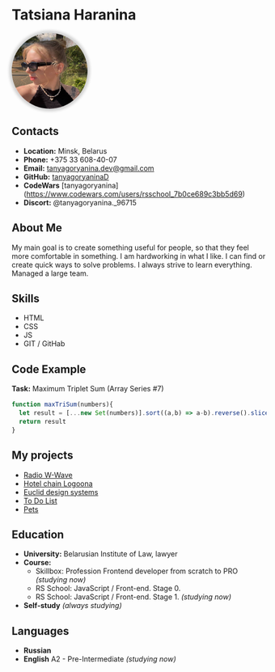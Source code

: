 # Tatsiana Haranina

<img src="photo_2024-11-07_18-37-34.jpg" width="150" height="150" style="border-radius: 100%; box-shadow: 0px 0px 5px 5px lightgrey;">

## Contacts

- **Location:** Minsk, Belarus
- **Phone:** +375 33 608-40-07
- **Email:** [tanyagoryanina.dev@gmail.com](mailto:tanyagoryanina.dev@gmail.com)
- **GitHub:** [tanyagoryaninaD](https://github.com/tanyagoryaninaD)
- **CodeWars** [tanyagoryanina] (https://www.codewars.com/users/rsschool_7b0ce689c3bb5d69)
- **Discort:** @tanyagoryanina._96715

## About Me

My main goal is to create something useful for people, so that they feel more comfortable in something. I am hardworking in what I like. I can find or create quick ways to solve problems. I always strive to learn everything. Managed a large team.

## Skills

- HTML
- CSS
- JS 
- GIT / GitHab

## Code Example
**Task:** Maximum Triplet Sum (Array Series #7)
``` js
function maxTriSum(numbers){
  let result = [...new Set(numbers)].sort((a,b) => a-b).reverse().slice(0,3).reduce((sum, num) => sum + num, 0)
  return result
}
```

## My projects

- [Radio W-Wave](https://htmlpreview.github.io/?https://github.com/tanyagoryaninaD/Radio-W-Wave/blob/main/index.html)
- [Hotel chain Logoona](https://htmlpreview.github.io/?https://github.com/tanyagoryaninaD/Hotel-chain-Logoona/blob/main/lagoona.html)
- [Euclid design systems](https://rawcdn.githack.com/tanyagoryaninaD/Euclid-design-systems/312aeb4c6bec22ae65a883da76534da019a833ba/index.html)
- [To Do List](https://rawcdn.githack.com/tanyagoryaninaD/To-Do-List/206eba88f1c1a1cc46650666dff7117b759d2f5e/index.html)
- [Pets](https://rawcdn.githack.com/tanyagoryaninaD/pets/ae13bf769a8ae58abf07c46853614d8d698f15cf/index.html)

## Education

- **University:** Belarusian Institute of Law, lawyer
- **Course:** 
  + Skillbox: Profession Frontend developer from scratch to PRO *(studying now)*
  + RS School: JavaScript / Front-end. Stage 0. 
  + RS School: JavaScript / Front-end. Stage 1. *(studying now)*
- **Self-study** *(always studying)*

## Languages 

- **Russian**
- **English** A2 - Pre-Intermediate *(studying now)*
